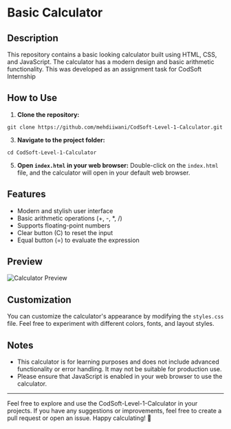 # Basic Calculator

## Description

This repository contains a basic looking calculator built using HTML, CSS, and JavaScript. The calculator has a modern design and basic arithmetic functionality. This was developed as an assignment task for CodSoft Internship

## How to Use

1. **Clone the repository:**
   
```git clone https://github.com/mehdiiwani/CodSoft-Level-1-Calculator.git```



3. **Navigate to the project folder:**
   
```cd CodSoft-Level-1-Calculator```


5. **Open `index.html` in your web browser:** Double-click on the `index.html` file, and the calculator will open in your default web browser.

## Features

- Modern and stylish user interface
- Basic arithmetic operations (+, -, *, /)
- Supports floating-point numbers
- Clear button (C) to reset the input
- Equal button (=) to evaluate the expression

## Preview

![Calculator Preview](calculatornew.png)

## Customization

You can customize the calculator's appearance by modifying the `styles.css` file. Feel free to experiment with different colors, fonts, and layout styles.

## Notes

- This calculator is for learning purposes and does not include advanced functionality or error handling. It may not be suitable for production use.
- Please ensure that JavaScript is enabled in your web browser to use the calculator.

---

Feel free to explore and use the CodSoft-Level-1-Calculator in your projects. If you have any suggestions or improvements, feel free to create a pull request or open an issue. Happy calculating! 🧮
